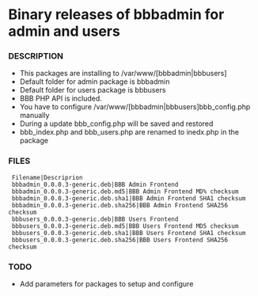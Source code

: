 # Binary releases of bbbadmin for admin and users

### DESCRIPTION

   - This packages are installing to /var/www/[bbbadmin|bbbusers]
   - Default folder for admin package is bbbadmin
   - Default folder for users package is bbbusers
   - BBB PHP API is included.
   - You have to configure /var/www/[bbbadmin|bbbusers]bbb_config.php manually
   - During a update bbb_config.php will be saved and restored
   - bbb_index.php and bbb_users.php are renamed to inedx.php in the package

### FILES

     Filename|Descriprion
     bbbadmin_0.0.0.3-generic.deb|BBB Admin Frontend
     bbbadmin_0.0.0.3-generic.deb.md5|BBB Admin Frontend MD% checksum
     bbbadmin_0.0.0.3-generic.deb.sha1|BBB Admin Frontend SHA1 checksum
     bbbadmin_0.0.0.3-generic.deb.sha256|BBB Admin Frontend SHA256 checksum
     bbbusers_0.0.0.3-generic.deb|BBB Users Frontend
     bbbusers_0.0.0.3-generic.deb.md5|BBB Users Frontend MD5 checksum
     bbbusers_0.0.0.3-generic.deb.sha1|BBB Users Frontend SHA1 checksum
     bbbusers_0.0.0.3-generic.deb.sha256|BBB Users Frontend SHA256 checksum

### TODO

   - Add parameters for packages to setup and configure
